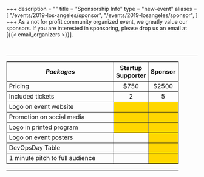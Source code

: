 +++
description = ""
title = "Sponsorship Info"
type = "new-event"
aliases = [
        "/events/2019-los-angeles/sponsor",
        "/events/2019-losangeles/sponsor",
]
+++
As a not for profit community organized event, we greatly value our sponsors.
If you are interested in sponsoring, please drop us an email at [{{< email_organizers >}}].

<br>
<hr/>

<div style="width:90%" align="center">
  <table border=1>
    <tr>
    <th style="width:61%; padding: 5px"><i>Packages</i></th>
      <th style="width: 13%; padding: 5px"><center>Startup Supporter</center></th>
      <th style="width: 13%; padding: 5px"><center>Sponsor</center></th>
    </tr>
    <tr>
      <td style="padding-left: 5px">Pricing</td>
      <td><center>$750</center></td>
      <td><center>$2500</center></td>
    </tr>
    <tr>
      <td style="padding-left: 5px">Included tickets</td>
      <td><center>2</center></td>
      <td><center>5</center></td>
    </tr>
    <tr>
      <td style="padding-left: 5px">Logo on event website</td>
      <td bgcolor="gold"><center>&nbsp;</center></td>
      <td bgcolor="gold"><center>&nbsp;</center></td>
    </tr>
    <tr>
      <td style="padding-left: 5px">Promotion on social media</td>
      <td bgcolor="gold"><center>&nbsp;</center></td>
      <td bgcolor="gold"><center>&nbsp;</center></td>
    </tr>
    <tr>
      <td style="padding-left: 5px">Logo in printed program</td>
      <td bgcolor="gold"><center>&nbsp;</center></td>
      <td bgcolor="gold"><center>&nbsp;</center></td>
    </tr>
    <tr>
      <td style="padding-left: 5px">Logo on event posters</td>
      <td><center>&nbsp;</center></td>
      <td bgcolor="gold"><center>&nbsp;</center></td>
    </tr>
    <tr>
      <td style="padding-left: 5px">DevOpsDay Table</td>
      <td><center>&nbsp;</center></td>
      <td bgcolor="gold"><center>&nbsp;</center></td>
    </tr>
    <tr>
      <td style="padding-left: 5px">1 minute pitch to full audience</td>
      <td><center>&nbsp;</center></td>
      <td bgcolor="gold"><center>&nbsp;</center></td>
    </tr>
  </table>
  <hr/>

</div>
<br/>